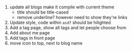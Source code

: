 1. update all blogs make it compile with current theme
    - title should be title-cased
    - remove underline? however need to show they're links
2. Update style, code within `asdf` should be hilighted
3. Add a tag page, show all tags and let people choose from
4. Add about me page
5. Add tags in front page
6. move icon to top, next to blog name